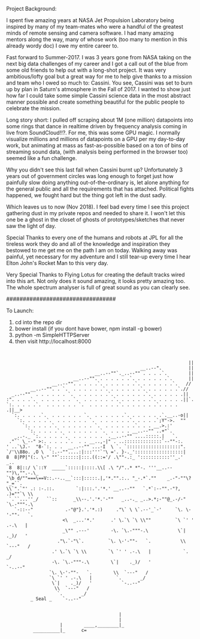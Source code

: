 Project Background:

I spent five amazing years at NASA Jet Propulsion Laboratory being inspired by many of my team-mates who were a handful of the greatest minds of remote sensing and camera software. I had many amazing mentors along the way, many of whose work (too many to mention in this already wordy doc) I owe my entire career to. 

Fast forward to Summer-2017. I was 3 years gone from NASA taking on the next big data challenges of my career and I got a call out of the blue from some old friends to help out with a long-shot project. It was very ambitious/lofty goal but a great way for me to help give thanks to a mission and team who I owed so much to: Cassini. You see, Cassini was set to burn up by plan in Saturn's atmosphere in the Fall of 2017. I wanted to show just how far I could take some simple Cassini science data in the most abstract manner possible and create something beautiful for the public people to celebrate the mission.

Long story short: I pulled off scraping about 1M (one million) datapoints into some rings that dance in realtime driven by frequency analysis coming in live from SoundCloud!!?. For me, this was some GPU magic. I normally visualize millions and millions of datapoints on a GPU per my day-to-day work, but animating at mass as fast-as-possible based on a ton of bins of streaming sound data, (with analysis being performed in the browser too) seemed like a fun challenge. 

Why you didn't see this last fall when Cassini burnt up? Unfortunately 3 years out of government circles was long enough to forget just how painfully slow doing anything out-of-the-ordinary is, let alone anything for the general public and all the requirements that has attached. Political fights happened, we fought hard but the thing got left in the dust sadly.

Which leaves us to now (Nov 2018). I feel bad every time I see this project gathering dust in my private repos and needed to share it. I won't let this one be a ghost in the closet of ghosts of prototypes/sketches that never saw the light of day.

Special Thanks to every one of the humans and robots at JPL for all the tireless work they do and all of the knowledge and inspiration they bestowed to me get me on the path I am on today. Walking away was painful, yet necessary for my adventure and I still tear-up every time I hear Elton John's Rocket Man to this very day.

Very Special Thanks to Flying Lotus for creating the default tracks wired into this art. Not only does it sound amazing, it looks pretty amazing too. The whole spectrum analyser is full of great sound as you can clearly see.

#################################

To Launch:
1. cd into the repo dir
2. bower install (if you dont have bower, npm install -g bower)
2. python -m SimpleHTTPServer
3. then visit http://localhost:8000

```


                                                                    ||
                                                  __..--".          ||
                                 __..--""`._..--"" . . . .`.        ||
                         __..--"". . . . . . .`. . . . . . .`.      ||
                 __..--"". . . . .`. . . . . . .`. . . . . . .`.   //
         __..--"". . `.  . . . . . .`. . . . . . .`. . . . . . .`.//
  _..--""  . . . . . . `.  . . . . . .`. . . . . . .`. . . . . . .||
:". . . .`.  . . . . . . `.  . . . . . .`. . . . . . .`. . . . . .||`.
`:. . . . .`.  . . . . . . `.  . . . . . .`. . . . . . .`. . . . .||__>
  `:. . . . .`.  . . . . . . `.  . . . . . .`. . . . . . .`.__..-o||
    `:. . . . .`.  . . . . . . `.  . . . . . .`. . . . .`;Y"->.  ""
      `:. . . . .`.  . . . . . . `.  . . . . . .`. . . __.>.:'
        `:. . . . .`.  . . . . . . `.  . . . . __..--"" ..+"`.
   _..-._ `:. . . . .`.  . . . . . . `.__..--"" ....:::::.|   `.
 ."`` \_--" >:. . . . .`.  . . __..,-|" . ..::::::::::::::`--""-:.
' ..`\J.-  "8-`:. . .  __..--"" ...-I  \ `. `::::::::::::::::::::".
`/'\\88o. ,O \  `:.--""....:|:::'''`'\ ='. }-._'::::::::::::::::::|
8  8|PP|"(:. \-" ""`:::::::|:::.((::='/ .\""-.:_ ':::::::::::''_.'  _..
 8  8|::/ \`::Y  _____`:::::|::::.\\[ .\ "/"..* *"-. '''__..--"")\,"".-.\_
`\b d/""===\==V::.--..__`:::|:::::.|,'*."".:.. "_-.*`.""    _.-"-""\? "_=``.
\\`".`"' .: :-.::.        `:|:::.'.'*.' __..--""   `.*`:--"".-"?,  .)=""`\ \\
 `.``...''_/   ``::      _\\--.'.'*.'-""   _..-._ _..>.*;-""@_.-/-" `\.-"""-.\
   `-::--"            .-"@"}.'.'*.:)     ."\` \ \`.--'_`-'     `\. \-'-""-   `.
                     <\  _...'*.'      .' \.`\ `\ \\""         `\ `' ' .-.\   |
                     _\"" .---'        -\. `\.-"""-.\           \`|    ._)/   '
                   ."\.`-"\`.         `\. \-'-""-   `.           \\  `---"   /
                 .' \.`\ `\ \\        `\ `' ' .-.\   |            `.       _/
                 -\. `\.-"""-.\        \`|    ._)/   '              `-..--"
                `\. \-'-""-   `.        \\  `---"   /
                `\ `' ' .-.\   |         `.       _/
                 \`|    ._)/   '           `-..--"
                  \\  `---"   /
                   `.       _/
         _ Seal _    `-..--"


                                          |
                                          |
                    |        ____,________|_
          __________|_      c=
```


